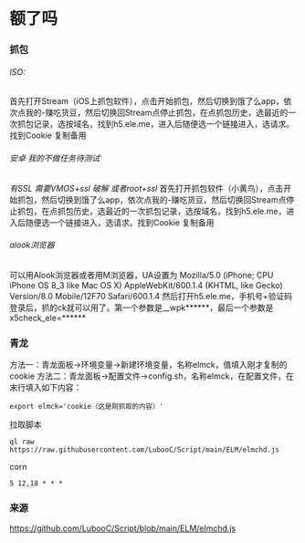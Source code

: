# 额了吗
### 抓包
###### ISO:
首先打开Stream（iOS上抓包软件），点击开始抓包，然后切换到饿了么app，依次点我的-赚吃货豆，然后切换回Stream点停止抓包，在点抓包历史，选最近的一次抓包记录，选按域名，找到h5.ele.me，进入后随便选一个链接进入，选请求。找到Cookie 复制备用

###### 安卓 我的不做任务待测试
*有SSL 需要VMOS+ssl 破解 或者root+ssl*
首先打开抓包软件（小黄鸟），点击开始抓包，然后切换到饿了么app，依次点我的-赚吃货豆，然后切换回Stream点停止抓包，在点抓包历史，选最近的一次抓包记录，选按域名，找到h5.ele.me，进入后随便选一个链接进入，选请求。找到Cookie 复制备用

###### alook浏览器
可以用Alook浏览器或者用M浏览器，UA设置为
Mozilla/5.0 (iPhone; CPU iPhone OS 8_3 like Mac OS X) AppleWebKit/600.1.4 (KHTML, like Gecko) Version/8.0 Mobile/12F70 Safari/600.1.4
然后打开h5.ele.me，手机号+验证码登录后，抓的ck就可以用了。第一个参数是__wpk******，最后一个参数是x5check_ele=******

### 青龙
方法一：青龙面板->环境变量->新建环境变量，名称elmck，值填入刚才复制的cookie
方法二：青龙面板->配置文件->config.sh，名称elmck，在配置文件，在末行填入如下内容：
```
export elmck='cookie（这是刚抓取的内容）'
```
拉取脚本
```
ql raw https://raw.githubusercontent.com/LubooC/Script/main/ELM/elmchd.js
```
corn
```
5 12,18 * * *
```

### 来源
https://github.com/LubooC/Script/blob/main/ELM/elmchd.js
